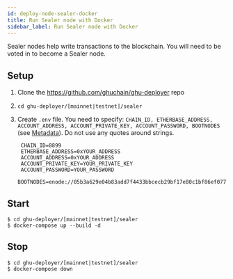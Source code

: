```yaml
---
id: deploy-node-sealer-docker
title: Run Sealer node with Docker
sidebar_label: Run Sealer node with Docker
---
```


Sealer nodes help write transactions to the blockchain. You will need to be voted in to become a Sealer node.

## Setup
1. Clone the https://github.com/ghuchain/ghu-deployer repo
2. `cd ghu-deployer/[mainnet|testnet]/sealer`
2. Create `.env` file. You need to specify: `CHAIN_ID, ETHERBASE_ADDRESS, ACCOUNT_ADDRESS, ACCOUNT_PRIVATE_KEY, ACCOUNT_PASSWORD, BOOTNODES` (see [Metadata](#metadata)). Do not use any quotes around strings.

        CHAIN_ID=8899
        ETHERBASE_ADDRESS=0xYOUR_ADDRESS
        ACCOUNT_ADDRESS=0xYOUR_ADDRESS
        ACCOUNT_PRIVATE_KEY=YOUR_PRIVATE_KEY
        ACCOUNT_PASSWORD=YOUR_PASSWORD
        BOOTNODES=enode://05b3a629e04b83add7f4433bbcecb29bf17e80c1bf86ef077ee58b3cb6355c80b1e619fabec10c5a2fd62ec86ca964e316765522ba7e6910a953d7696b9c2f9b@54.65.41.216:30301,enode://a7234e1d40afea7fd54cede92fd8315ed6814c9c596fcf5a2447443e48e1b2801e92db6e0803451f763a6c8e70297b628e2a1fa0689547d442d2986cc5e9fd58@54.176.185.116:30301

## Start
```
$ cd ghu-deployer/[mainnet|testnet]/sealer
$ docker-compose up --build -d
```

## Stop
```
$ cd ghu-deployer/[mainnet|testnet]/sealer
$ docker-compose down
```
